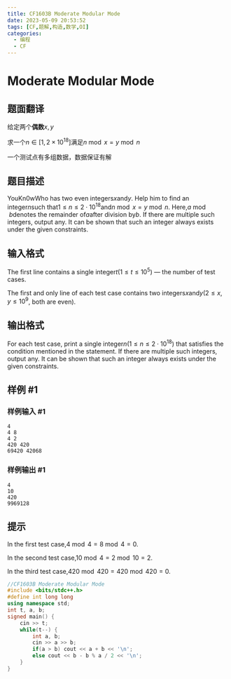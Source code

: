 ```yaml
---
title: CF1603B Moderate Modular Mode
date: 2023-05-09 20:53:52
tags: [CF,题解,构造,数学,OI]
categories:
  - 编程
  - CF
---
```

# Moderate Modular Mode

## 题面翻译

给定两个**偶数**$x,y$

求一个$n \in [1,2\times10^{18}]$满足$n \bmod x = y \bmod n$

一个测试点有多组数据，数据保证有解

## 题目描述

YouKn0wWho has two even integers$x$and$y$. Help him to find an integer$n$such that$1 \le n \le 2 \cdot 10^{18}$and$n \bmod x = y \bmod n$. Here,$a \bmod b$denotes the remainder of$a$after division by$b$. If there are multiple such integers, output any. It can be shown that such an integer always exists under the given constraints.

## 输入格式

The first line contains a single integer$t$($1 \le t \le 10^5$) — the number of test cases.

The first and only line of each test case contains two integers$x$and$y$($2 \le x, y \le 10^9$, both are even).

## 输出格式

For each test case, print a single integer$n$($1 \le n \le 2 \cdot 10^{18}$) that satisfies the condition mentioned in the statement. If there are multiple such integers, output any. It can be shown that such an integer always exists under the given constraints.

## 样例 #1

### 样例输入 #1

```
4
4 8
4 2
420 420
69420 42068
```

### 样例输出 #1

```
4
10
420
9969128
```

## 提示

In the first test case,$4 \bmod 4 = 8 \bmod 4 = 0$.

In the second test case,$10 \bmod 4 = 2 \bmod 10 = 2$.

In the third test case,$420 \bmod 420 = 420 \bmod 420 = 0$.
```cpp
//CF1603B Moderate Modular Mode
#include <bits/stdc++.h>
#define int long long
using namespace std;
int t, a, b;
signed main() {
	cin >> t;
	while(t--) {
		int a, b;
		cin >> a >> b;
		if(a > b) cout << a + b << '\n';
		else cout << b - b % a / 2 << '\n';
	}
}
```
<script src="https://giscus.app/client.js"
        data-repo="kimi0705/kimi0705.github.io"
        data-repo-id="R_kgDOJfkTvA"
        data-category="Q&A"
        data-category-id="DIC_kwDOJfkTvM4CWmkN"
        data-mapping="pathname"
        data-strict="0"
        data-reactions-enabled="1"
        data-emit-metadata="0"
        data-input-position="bottom"
        data-theme="preferred_color_scheme"
        data-lang="zh-CN"
        data-loading="lazy"
        crossorigin="anonymous"
        async>
</script>